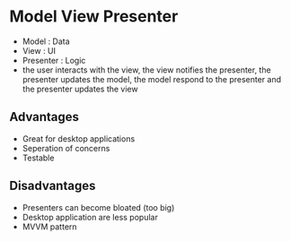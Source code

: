 # Model View Presenter

- Model : Data
- View : UI
- Presenter : Logic
- the user interacts with the view, the view notifies the presenter, the presenter updates the model, the model respond to the presenter and  the presenter updates the view

## Advantages

- Great for desktop applications
- Seperation of concerns
- Testable

## Disadvantages

- Presenters can become bloated (too big)
- Desktop application are less popular
- MVVM pattern 